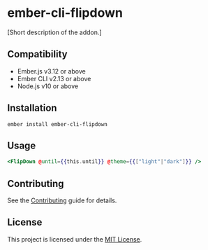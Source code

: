 ember-cli-flipdown
==============================================================================

[Short description of the addon.]


Compatibility
------------------------------------------------------------------------------

* Ember.js v3.12 or above
* Ember CLI v2.13 or above
* Node.js v10 or above


Installation
------------------------------------------------------------------------------

```
ember install ember-cli-flipdown
```


Usage
------------------------------------------------------------------------------

```handlebars
<FlipDown @until={{this.until}} @theme={{["light"|"dark"]}} />
```

Contributing
------------------------------------------------------------------------------

See the [Contributing](CONTRIBUTING.md) guide for details.


License
------------------------------------------------------------------------------

This project is licensed under the [MIT License](LICENSE.md).
